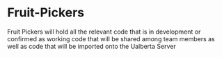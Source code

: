 # Fruit-Pickers
Fruit Pickers will hold all the relevant code that is in development or confirmed as working code that will be shared among team members as well as code that will be imported onto the Ualberta Server
